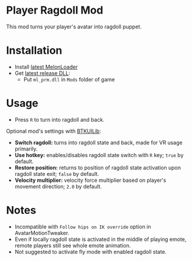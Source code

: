 # Player Ragdoll Mod
This mod turns your player's avatar into ragdoll puppet.

# Installation
* Install [latest MelonLoader](https://github.com/LavaGang/MelonLoader)
* Get [latest release DLL](../../../releases/latest):
  * Put `ml_prm.dll` in `Mods` folder of game
  
# Usage
* Press `R` to turn into ragdoll and back.

Optional mod's settings with [BTKUILib](https://github.com/BTK-Development/BTKUILib):
* **Switch ragdoll:** turns into ragdoll state and back, made for VR usage primarily.
* **Use hotkey:** enables/disables ragdoll state switch with `R` key; `true` by default.
* **Restore position:** returns to position of ragdoll state activation upon ragdoll state exit; `false` by default.
* **Velocity multiplier:** velocity force multiplier based on player's movement direction; `2.0` by default.

# Notes
* Incompatible with `Follow hips on IK override` option in AvatarMotionTweaker.
* Even if locally ragdoll state is activated in the middle of playing emote, remote players still see whole emote animation.
* Not suggested to activate fly mode with enabled ragdoll state.
